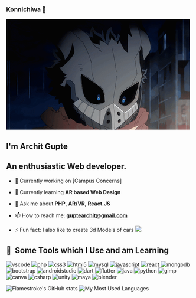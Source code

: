 ### Konnichiwa 👋 
![](https://github.com/Flamestroke/Flamestroke/blob/main/deku.gif)
## I'm Archit Gupte
## An enthusiastic Web developer.

- 🔭 Currently working on [Campus Concerns]
  
- 🌱 Currently learning **AR based Web Design**
  
- 💬 Ask me about **PHP**, **AR/VR**, **React.JS**
  
- 📫 How to reach me: **guptearchit@gmail.com**
   
- ⚡ Fun fact: I also like to create 3d Models of cars
  <a href="https://sketchfab.com/Flamestroke" target="_blank">
  <img height="50" src="https://static.sketchfab.com/img/press/logos/sketchfab-logo-white.png"/>
  </a>

<h2> 🚀 &nbsp;Some Tools which I Use and am Learning</h2>
<p align="left">
<img src="https://cdn.jsdelivr.net/gh/devicons/devicon/icons/vscode/vscode-original.svg" alt="vscode" width="45" height="45"/>
<img src="https://cdn.jsdelivr.net/gh/devicons/devicon/icons/php/php-original.svg" alt="php" width="45" height="45"/>
<img src="https://cdn.jsdelivr.net/gh/devicons/devicon/icons/css3/css3-original.svg" alt="css3" width="45" height="45"/>
<img src="https://cdn.jsdelivr.net/gh/devicons/devicon/icons/html5/html5-original.svg" alt="html5" width="45" height="45"/>
<img src="https://cdn.jsdelivr.net/gh/devicons/devicon/icons/mysql/mysql-original.svg" alt="mysql" width="45" height="45"/>
<img src="https://cdn.jsdelivr.net/gh/devicons/devicon/icons/javascript/javascript-original.svg" alt="javascript" width="45" height="45"/>
<img src="https://cdn.jsdelivr.net/gh/devicons/devicon/icons/react/react-original.svg" alt="react" width="45" height="45"/>
<img src="https://cdn.jsdelivr.net/gh/devicons/devicon/icons/mongodb/mongodb-original.svg" alt="mongodb" width="45" height="45"/>
<img src="https://cdn.jsdelivr.net/gh/devicons/devicon/icons/bootstrap/bootstrap-original.svg" alt="bootstrap" width="45" height="45"/>
<img src="https://cdn.jsdelivr.net/gh/devicons/devicon/icons/androidstudio/androidstudio-original.svg" alt="androidstudio" width="45" height="45"/>
<img src="https://cdn.jsdelivr.net/gh/devicons/devicon/icons/dart/dart-original.svg" alt="dart" width="45" height="45"/>
<img src="https://cdn.jsdelivr.net/gh/devicons/devicon/icons/flutter/flutter-original.svg" alt="flutter" width="45" height="45"/>
<img src="https://cdn.jsdelivr.net/gh/devicons/devicon/icons/java/java-original.svg" alt="java" width="45" height="45"/>
<img src="https://cdn.jsdelivr.net/gh/devicons/devicon/icons/python/python-original.svg" alt="python" width="45" height="45"/>
<img src="https://cdn.jsdelivr.net/gh/devicons/devicon/icons/gimp/gimp-original.svg" alt="gimp" width="45" height="45"/>
<img src="https://cdn.jsdelivr.net/gh/devicons/devicon/icons/canva/canva-original.svg" alt="canva" width="45" height="45"/>
<img src="https://cdn.jsdelivr.net/gh/devicons/devicon/icons/csharp/csharp-original.svg" alt="csharp" width="45" height="45"/>
<img src="https://companieslogo.com/img/orig/U.D-7a606e31.png?t=1634728034" alt="unity" width="45" height="45"/>
<img src="https://cdn.jsdelivr.net/gh/devicons/devicon/icons/maya/maya-original.svg" alt="maya" width="45" height="45"/>
<img src="https://cdn.jsdelivr.net/gh/devicons/devicon/icons/blender/blender-original.svg" alt="blender" width="45" height="45"/>  
</p>

![Flamestroke's GitHub stats](https://github-readme-stats.vercel.app/api?username=Flamestroke&show_icons=true&theme=radical)
![My Most Used Languages](https://github-readme-stats.vercel.app/api/top-langs/?username=Flamestroke&layout=compact&theme=radical)
